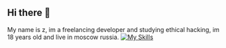 ## Hi there 👋
My name is z, im a freelancing developer and studying ethical hacking, im 18 years old and live in moscow russia.
[![My Skills](https://skillicons.dev/icons?i=arch,linux,cs,cpp,asm,php,js,html,css,rust&perline=10)](https://skillicons.dev)

